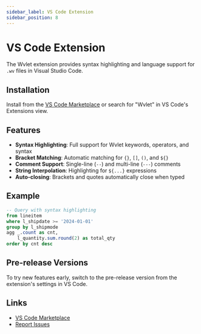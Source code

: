```yaml
---
sidebar_label: VS Code Extension
sidebar_position: 8
---
```


# VS Code Extension

The Wvlet extension provides syntax highlighting and language support for `.wv` files in Visual Studio Code.

## Installation

Install from the [VS Code Marketplace](https://marketplace.visualstudio.com/items?itemName=wvlet.wvlet) or search for "Wvlet" in VS Code's Extensions view.

## Features

- **Syntax Highlighting**: Full support for Wvlet keywords, operators, and syntax
- **Bracket Matching**: Automatic matching for `{}`, `[]`, `()`, and `${}`
- **Comment Support**: Single-line (`--`) and multi-line (`---`) comments
- **String Interpolation**: Highlighting for `${...}` expressions
- **Auto-closing**: Brackets and quotes automatically close when typed

## Example

```sql
-- Query with syntax highlighting
from lineitem
where l_shipdate >= '2024-01-01'
group by l_shipmode
agg _.count as cnt,
    l_quantity.sum.round(2) as total_qty
order by cnt desc
```

## Pre-release Versions

To try new features early, switch to the pre-release version from the extension's settings in VS Code.

## Links

- [VS Code Marketplace](https://marketplace.visualstudio.com/items?itemName=wvlet.wvlet)
- [Report Issues](https://github.com/wvlet/wvlet/issues)